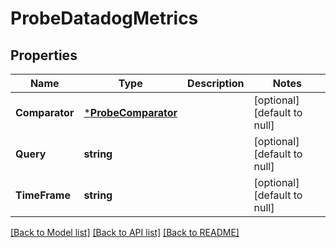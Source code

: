 # ProbeDatadogMetrics

## Properties
Name | Type | Description | Notes
------------ | ------------- | ------------- | -------------
**Comparator** | [***ProbeComparator**](probe.Comparator.md) |  | [optional] [default to null]
**Query** | **string** |  | [optional] [default to null]
**TimeFrame** | **string** |  | [optional] [default to null]

[[Back to Model list]](../README.md#documentation-for-models) [[Back to API list]](../README.md#documentation-for-api-endpoints) [[Back to README]](../README.md)

